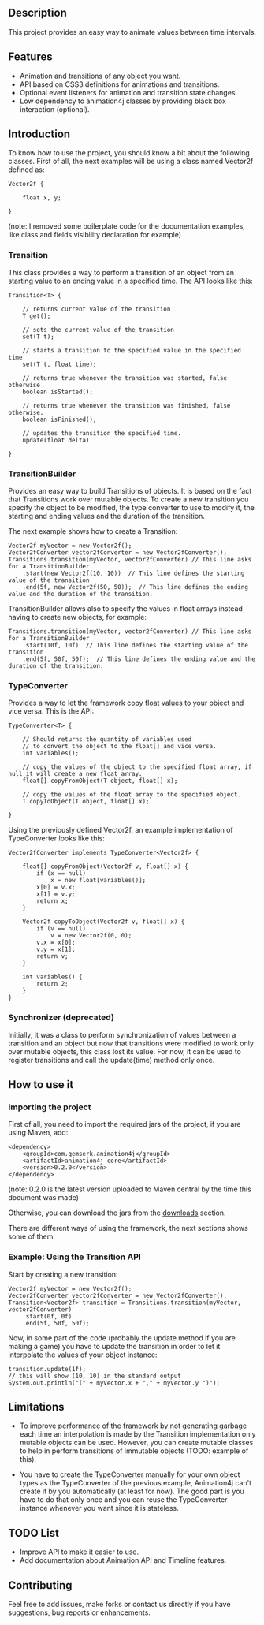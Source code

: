 Description
------------

This project provides an easy way to animate values between time intervals.

Features
------------

* Animation and transitions of any object you want.
* API based on CSS3 definitions for animations and transitions.
* Optional event listeners for animation and transition state changes.
* Low dependency to animation4j classes by providing black box interaction (optional).

Introduction
------------

To know how to use the project, you should know a bit about the following classes. First of all, the next examples will be using a class named Vector2f defined as:

	Vector2f {

		float x, y;
	
	}

(note: I removed some boilerplate code for the documentation examples, like class and fields visibility declaration for example)

### Transition<T>

This class provides a way to perform a transition of an object from an starting value to an ending value in a specified time. The API looks like this:

	Transition<T> {

		// returns current value of the transition
		T get(); 

		// sets the current value of the transition	
		set(T t); 

		// starts a transition to the specified value in the specified time
		set(T t, float time); 

		// returns true whenever the transition was started, false otherwise
		boolean isStarted();

		// returns true whenever the transition was finished, false otherwise.
		boolean isFinished();

		// updates the transition the specified time.
		update(float delta)

	}

### TransitionBuilder

Provides an easy way to build Transitions of objects. It is based on the fact that Transitions work over mutable objects. To create a new transition you specify the object to be modified, the type converter to use to modify it, the starting and ending values and the duration of the transition.

The next example shows how to create a Transition<Vector2f>:

	Vector2f myVector = new Vector2f();
	Vector2fConverter vector2fConverter = new Vector2fConverter();
	Transitions.transition(myVector, vector2fConverter) // This line asks for a TransitionBuilder
		.start(new Vector2f(10, 10))  // This line defines the starting value of the transition
		.end(5f, new Vector2f(50, 50));  // This line defines the ending value and the duration of the transition.

TransitionBuilder allows also to specify the values in float arrays instead having to create new objects, for example:

	Transitions.transition(myVector, vector2fConverter) // This line asks for a TransitionBuilder
		.start(10f, 10f)  // This line defines the starting value of the transition
		.end(5f, 50f, 50f);  // This line defines the ending value and the duration of the transition.

### TypeConverter

Provides a way to let the framework copy float values to your object and vice versa. This is the API:

	TypeConverter<T> {

		// Should returns the quantity of variables used 
		// to convert the object to the float[] and vice versa.
		int variables();

		// copy the values of the object to the specified float array, if null it will create a new float array.
		float[] copyFromObject(T object, float[] x);

		// copy the values of the float array to the specified object.
		T copyToObject(T object, float[] x);

	}

Using the previously defined Vector2f, an example implementation of TypeConverter<Vector2f> looks like this:

	Vector2fConverter implements TypeConverter<Vector2f> {
	
		float[] copyFromObject(Vector2f v, float[] x) {
			if (x == null) 
				x = new float[variables()];
			x[0] = v.x;
			x[1] = v.y;
			return x;
		}

		Vector2f copyToObject(Vector2f v, float[] x) {
			if (v == null)
				v = new Vector2f(0, 0);
			v.x = x[0];
			v.y = x[1];
			return v;
		}

		int variables() {
			return 2;
		}
	}



### Synchronizer (deprecated)

Initially, it was a class to perform synchronization of values between a transition and an object but now that transitions were modified to work only over mutable objects, this class lost its value. For now, it can be used to register transitions and call the update(time) method only once.

How to use it
------------

### Importing the project

First of all, you need to import the required jars of the project, if you are using Maven, add:

	<dependency>
		<groupId>com.gemserk.animation4j</groupId>
		<artifactId>animation4j-core</artifactId>
		<version>0.2.0</version>
	</dependency>

(note: 0.2.0 is the latest version uploaded to Maven central by the time this document was made)

Otherwise, you can download the jars from the [downloads](https://github.com/gemserk/animation4j/downloads) section.

There are different ways of using the framework, the next sections shows some of them.

### Example: Using the Transition API 

Start by creating a new transition:

	Vector2f myVector = new Vector2f();
	Vector2fConverter vector2fConverter = new Vector2fConverter();
	Transition<Vector2f> transition = Transitions.transition(myVector, vector2fConverter)
		.start(0f, 0f)
		.end(5f, 50f, 50f);

Now, in some part of the code (probably the update method if you are making a game) you have to update the transition in order to let it interpolate the values of your object instance:
	
	transition.update(1f);
	// this will show (10, 10) in the standard output
	System.out.println("(" + myVector.x + "," + myVector.y ")");

Limitations
------------

* To improve performance of the framework by not generating garbage each time an interpolation is made by the Transition implementation only mutable objects can be used. However, you can create mutable classes to help in perform transitions of immutable objects (TODO: example of this).

* You have to create the TypeConverter manually for your own object types as the TypeConverter<Vector2f> of the previous example, Animation4j can't create it by you automatically (at least for now). The good part is you have to do that only once and you can reuse the TypeConverter instance whenever you want since it is stateless.

TODO List
------------

* Improve API to make it easier to use.
* Add documentation about Animation API and Timeline features.

Contributing
------------

Feel free to add issues, make forks or contact us directly if you have suggestions, bug reports or enhancements.

